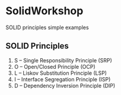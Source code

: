 # SolidWorkshop
SOLID principles simple examples


## SOLID Principles
1. S – Single Responsibility Principle (SRP)
2. O – Open/Closed Principle (OCP)
3. L – Liskov Substitution Principle (LSP)
4. I – Interface Segregation Principle (ISP)
5. D – Dependency Inversion Principle (DIP)
